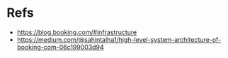 # Refs
- https://blog.booking.com/#infrastructure
- https://medium.com/@sahintalha1/high-level-system-architecture-of-booking-com-06c199003d94
